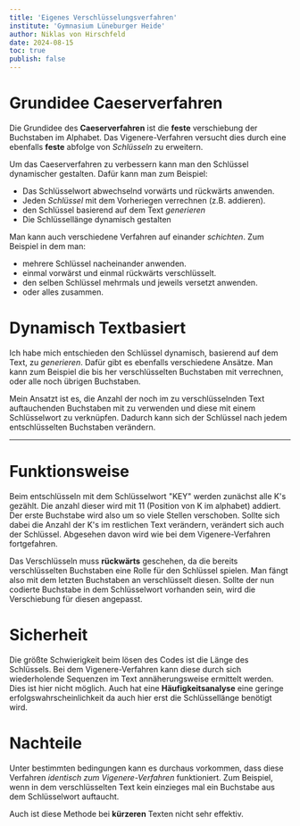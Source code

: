 ```yaml
---
title: 'Eigenes Verschlüsselungsverfahren'
institute: 'Gymnasium Lüneburger Heide'
author: Niklas von Hirschfeld
date: 2024-08-15
toc: true
publish: false
---
```


# Grundidee Caeserverfahren

Die Grundidee des **Caeserverfahren** ist die **feste** verschiebung der
Buchstaben im Alphabet. Das Vigenere-Verfahren versucht dies durch eine
ebenfalls **feste** abfolge von *Schlüsseln* zu erweitern.

Um das Caeserverfahren zu verbessern kann man den Schlüssel dynamischer
gestalten. Dafür kann man zum Beispiel:

- Das Schlüsselwort abwechselnd vorwärts und rückwärts anwenden.
- Jeden *Schlüssel* mit dem Vorheriegen verrechnen (z.B. addieren).
- den Schlüssel basierend auf dem Text *generieren*
- Die Schlüssellänge dynamisch gestalten

Man kann auch verschiedene Verfahren auf einander *schichten*. Zum Beispiel in dem man:

- mehrere Schlüssel nacheinander anwenden.
- einmal vorwärst und einmal rückwärts verschlüsselt.
- den selben Schlüssel mehrmals und jeweils versetzt anwenden.
- oder alles zusammen.

# Dynamisch Textbasiert

Ich habe mich entschieden den Schlüssel dynamisch, basierend auf dem Text, zu
*generieren*. Dafür gibt es ebenfalls verschiedene Ansätze. Man kann zum
Beispiel die bis her verschlüsselten Buchstaben mit verrechnen, oder alle noch
übrigen Buchstaben. 

Mein Ansatzt ist es, die Anzahl der noch im zu verschlüsselnden Text
auftauchenden Buchstaben mit zu verwenden und diese mit einem Schlüsselwort zu
verknüpfen. Dadurch kann sich der Schlüssel nach jedem entschlüsselten Buchstaben verändern.

---

# Funktionsweise

Beim entschlüsseln mit dem Schlüsselwort "KEY" werden zunächst alle K's
gezählt. Die anzahl dieser wird mit 11 (Position von K im alphabet) addiert.
Der erste Buchstabe wird also um so viele Stellen verschoben. Sollte sich dabei
die Anzahl der K's im restlichen Text verändern, verändert sich auch der
Schlüssel. Abgesehen davon wird wie bei dem Vigenere-Verfahren fortgefahren.

Das Verschlüsseln muss **rückwärts** geschehen, da die bereits verschlüsselten
Buchstaben eine Rolle für den Schlüssel spielen. Man fängt also mit dem letzten Buchstaben an verschlüsselt diesen. Sollte der nun codierte Buchstabe in dem Schlüsselwort vorhanden sein, wird die Verschiebung für diesen angepasst.

# Sicherheit

Die größte Schwierigkeit beim lösen des Codes ist die Länge des Schlüssels. Bei
dem Vigenere-Verfahren kann diese durch sich wiederholende Sequenzen im Text
annäherungsweise ermittelt werden. Dies ist hier nicht möglich. Auch hat eine
**Häufigkeitsanalyse** eine geringe erfolgswahrscheinlichkeit da auch hier erst
die Schlüssellänge benötigt wird.

# Nachteile

Unter bestimmten bedingungen kann es durchaus vorkommen, dass diese Verfahren
*identisch zum Vigenere-Verfahren* funktioniert. Zum Beispiel, wenn in dem
verschlüsselten Text kein einzieges mal ein Buchstabe aus dem Schlüsselwort
auftaucht. 

Auch ist diese Methode bei **kürzeren** Texten nicht sehr effektiv.
